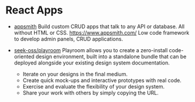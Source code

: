 # React Apps

- [appsmith](https://github.com/appsmithorg/appsmith)
  Build custom CRUD apps that talk to any API or database. All without HTML or CSS. <https://www.appsmith.com/>
  Low code framework to develop admin panels, CRUD applications.

- [seek-oss/playroom](https://github.com/seek-oss/playroom)
  Playroom allows you to create a zero-install code-oriented design environment, built into a standalone bundle that can be deployed alongside your existing design system documentation.
  - Iterate on your designs in the final medium.
  - Create quick mock-ups and interactive prototypes with real code.
  - Exercise and evaluate the flexibility of your design system.
  - Share your work with others by simply copying the URL.
